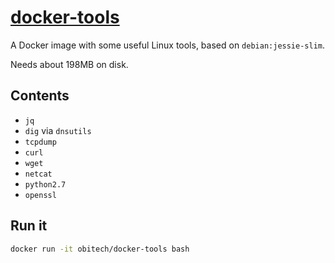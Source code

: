 # [docker-tools](https://github.com/obitech/docker-tools)

A Docker image with some useful Linux tools, based on `debian:jessie-slim`. 

Needs about 198MB on disk.

## Contents

- `jq`
- `dig` via `dnsutils`
- `tcpdump`
- `curl`
- `wget`
- `netcat`
- `python2.7`
- `openssl`

## Run it

```bash
docker run -it obitech/docker-tools bash
```